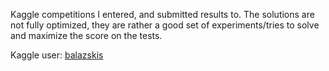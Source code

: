 Kaggle competitions I entered, and submitted results to.
The solutions are not fully optimized, they are rather a good set of experiments/tries to solve and maximize the score on the tests.

Kaggle user: [balazskis](https://www.kaggle.com/balazskis)
